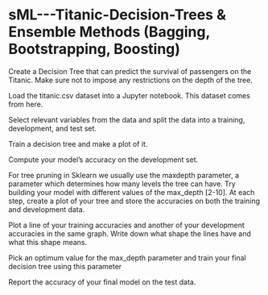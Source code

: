 # sML---Titanic-Decision-Trees & Ensemble Methods (Bagging, Bootstrapping, Boosting)

Create a Decision Tree that can predict the survival of passengers on the
Titanic. Make sure not to impose any restrictions on the depth of the tree.

Load the titanic.csv dataset into a Jupyter notebook. This dataset comes
from here.

Select relevant variables from the data and split the data into a training,
development, and test set.

Train a decision tree and make a plot of it.

Compute your model’s accuracy on the development set.

For tree pruning in Sklearn we usually use the maxdepth parameter, a
parameter which determines how many levels the tree can have. Try
building your model with different values of the max_depth [2-10]. At each
step, create a plot of your tree and store the accuracies on both the training
and development data.

Plot a line of your training accuracies and another of your development
accuracies in the same graph. Write down what shape the lines have and
what this shape means.

Pick an optimum value for the max_depth parameter and train your final
decision tree using this parameter

Report the accuracy of your final model on the test data.
